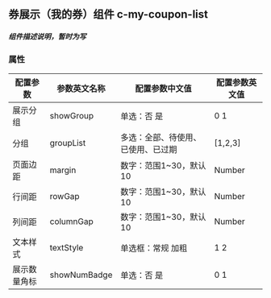 ## 券展示（我的券）组件    c-my-coupon-list
##### 组件描述说明，暂时为写

### 属性

| 配置参数 | 参数英文名称 | 配置参数中文值 | 配置参数英文值 |
|---|---|---|---|
| 展示分组 | showGroup | 单选：否 是 | 0 1 |
| 分组 | groupList | 多选：全部、待使用、已使用、已过期 | [1,2,3] |
| 页面边距 | margin | 数字：范围1~30，默认10 | Number |
| 行间距 | rowGap | 数字：范围1~30，默认10 | Number |
| 列间距 | columnGap | 数字：范围1~30，默认10 | Number |
| 文本样式 | textStyle | 单选框：常规 加粗 | 1 2 |
| 展示数量角标 | showNumBadge | 单选：否 是 | 0 1 |
